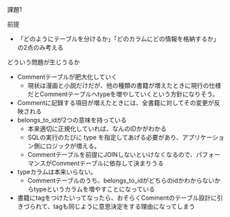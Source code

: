 課題1

前提
- 「どのようにテーブルを分けるか」「どのカラムにどの情報を格納するか」の2点のみ考える

どういう問題が生じうるか
- Commentテーブルが肥大化していく
  - 現状は漫画と小説だけだが、他の種類の書籍が増えたときに現行の仕様だとCommentテーブルへtypeを増やしていくという方針になりそう。
- Commentに記録する項目が増えたときには、全書籍に対してその変更が反映される
- belongs_to_idが2つの意味を持っている
  - 本来適切に正規化していれば、なんのIDかがわかる
  - SQLの実行のたびに type を指定してあげる必要があり、アプリケーション側にロジックが増える。
  - Commentテーブルを前提にJOINしないといけなくなるので、パフォーマンスがCommentテーブルに依存して決まりうる
- typeカラムは本来いらない。
  - Commentテーブルのうち、belongs_to_idがどちらのidかわからないからtypeというカラムを増やすことになっている
- 書籍にtagをつけたいってなったら、おそらくCommentのテーブル設計に引きづられて、tagも同じように意思決定をする理由になってしまう
